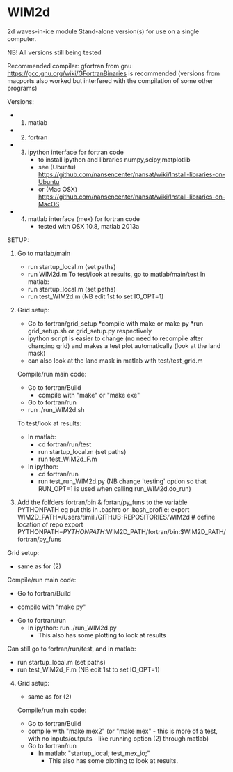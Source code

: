 WIM2d
=====

2d waves-in-ice module
Stand-alone version(s) for use on a single computer.

NB! All versions still being tested

Recommended compiler: gfortran from gnu 
https://gcc.gnu.org/wiki/GFortranBinaries
is recommended (versions from macports also worked but interfered with the compilation
of some other programs)

Versions:
- 1. matlab
- 2. fortran
- 3. ipython interface for fortran code
     - to install ipython and libraries numpy,scipy,matplotlib
      * see (Ubuntu)   https://github.com/nansencenter/nansat/wiki/Install-libraries-on-Ubuntu
      * or  (Mac OSX)  https://github.com/nansencenter/nansat/wiki/Install-libraries-on-MacOS
- 4. matlab interface (mex) for fortran code
     - tested with OSX 10.8, matlab 2013a

SETUP:

1. Go to matlab/main
   * run startup_local.m (set paths)
   * run WIM2d.m
   To test/look at results, go to matlab/main/test
   In matlab:
   * run startup_local.m (set paths)
   * run test_WIM2d.m    (NB edit 1st to set IO_OPT=1)

2. Grid setup:
   - Go to fortran/grid_setup
     *compile with make or make py
     *run grid_setup.sh or grid_setup.py respectively
   - ipython script is easier to change (no need to recompile after changing grid)
      and makes a test plot automatically (look at the land mask)
   - can also look at the land mask in matlab with test/test_grid.m

   Compile/run main code:
   - Go to fortran/Build
     * compile with "make" or "make exe"
   - Go to fortran/run
   * run ./run_WIM2d.sh

   To test/look at results:
   - In matlab:
      * cd fortran/run/test
      * run startup_local.m (set paths)
      * run test_WIM2d_F.m
   - In ipython:
      * cd fortran/run
      * run test_run_WIM2d.py
         (NB change 'testing' option so that RUN_OPT=1
          is used when calling run_WIM2d.do_run)

3. Add the folfders fortran/bin & fortan/py_funs to the variable PYTHONPATH
   eg put this in .bashrc or .bash_profile:
   export WIM2D_PATH=/Users/timill/GITHUB-REPOSITORIES/WIM2d # define location of repo
   export PYTHONPATH=$PYTHONPATH:$WIM2D_PATH/fortran/bin:$WIM2D_PATH/fortran/py_funs

Grid setup:
   - same as for (2)

   Compile/run main code:
   - Go to fortran/Build
   * compile with "make py"
   - Go to fortran/run
     * In ipython: run ./run_WIM2d.py
          - This also has some plotting to look at results

   Can still go to fortran/run/test,
   and in matlab:
   * run startup_local.m (set paths)
   * run test_WIM2d_F.m  (NB edit 1st to set IO_OPT=1)

4. Grid setup:
   - same as for (2)

   Compile/run main code:
   - Go to fortran/Build
   * compile with "make mex2" (or "make mex" - this is more of a test,
     with no inputs/outputs - like running option (2) through matlab)
   - Go to fortran/run
     * In matlab: "startup_local; test_mex_io;"
          - This also has some plotting to look at results.
